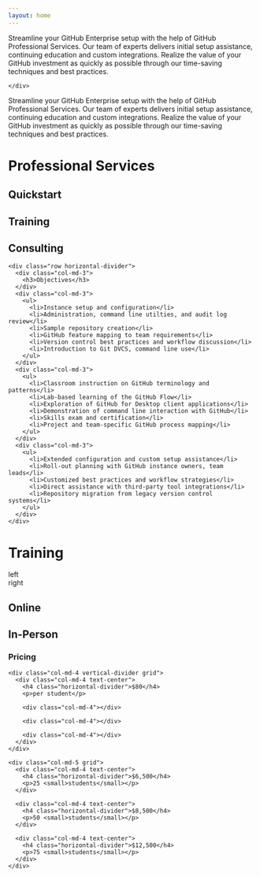 ```yaml
---
layout: home
---
```


<div class="row">
  <div class="container">
    <div class="col-md-6">
      <p>Streamline your GitHub Enterprise setup with the help of GitHub Professional Services. Our team of experts delivers initial setup assistance, continuing education and custom integrations. Realize the value of your GitHub investment as quickly as possible through our time-saving techniques and best practices.</p>
    </div>
    <div class="col-md-6">

    </div>
  </div>
</div>

<div class="row container-dim">
  <div class="container">
    <div class="col-md-1"></div>
    <div class="col-md-10">
      <p>Streamline your GitHub Enterprise setup with the help of GitHub Professional Services. Our team of experts delivers initial setup assistance, continuing education and custom integrations. Realize the value of your GitHub investment as quickly as possible through our time-saving techniques and best practices.</p>
    </div>
    <div class="col-md-1"></div>
  </div>
</div>


<div class="container proserv">
    <h1>Professional Services</h1>
    <div class="row">
      <div class="col-md-3"></div>
      <div class="col-md-3"><h2>Quickstart</h2></div>
      <div class="col-md-3"><h2>Training</h2></div>
      <div class="col-md-3"><h2>Consulting</h2></div>
    </div>

    <div class="row horizontal-divider">
      <div class="col-md-3">
        <h3>Objectives</h3>
      </div>
      <div class="col-md-3">
        <ul>
          <li>Instance setup and configuration</li>
          <li>Administration, command line utilties, and audit log review</li>
          <li>Sample repository creation</li>
          <li>GitHub feature mapping to team requirements</li>
          <li>Version control best practices and workflow discussion</li>
          <li>Introduction to Git DVCS, command line use</li>
        </ul>
      </div>
      <div class="col-md-3">
        <ul>
          <li>Classroom instruction on GitHub terminology and patterns</li>
          <li>Lab-based learning of the GitHub Flow</li>
          <li>Exploration of GitHub for Desktop client applications</li>
          <li>Demonstration of command line interaction with GitHub</li>
          <li>Skills exam and certification</li>
          <li>Project and team-specific GitHub process mapping</li>
        </ul>
      </div>
      <div class="col-md-3">
        <ul>
          <li>Extended configuration and custom setup assistance</li>
          <li>Roll-out planning with GitHub instance owners, team leads</li>
          <li>Customized best practices and workflow strategies</li>
          <li>Direct assistance with third-party tool integrations</li>
          <li>Repository migration from legacy version control systems</li>
        </ul>
      </div>
    </div>
</div>


<div class="container training">
  <h1>Training</h1>


  <div class="row">
    <div class="col-md-6 vertical-divider grid">left</div>
    <div class="col-md-6 text-center">right</div>
  </div>




  <div class="row">
    <div class="col-md-3"></div>
    <div class="col-md-4"><h2>Online</h2></div>
    <div class="col-md-5"><h2>In-Person</h2></div>
  </div>

  <div class="row">
    <div class="col-md-3">
      <h3>Pricing</h3>
    </div>

    <div class="col-md-4 vertical-divider grid">
      <div class="col-md-4 text-center">
        <h4 class="horizontal-divider">$80</h4>
        <p>per student</p>

        <div class="col-md-4"></div>

        <div class="col-md-4"></div>

        <div class="col-md-4"></div>
      </div>
    </div>

    <div class="col-md-5 grid">
      <div class="col-md-4 text-center">
        <h4 class="horizontal-divider">$6,500</h4>
        <p>25 <small>students</small></p>
      </div>

      <div class="col-md-4 text-center">
        <h4 class="horizontal-divider">$8,500</h4>
        <p>50 <small>students</small></p>
      </div>

      <div class="col-md-4 text-center">
        <h4 class="horizontal-divider">$12,500</h4>
        <p>75 <small>students</small></p>
      </div>
    </div>
  </div>
</div>
